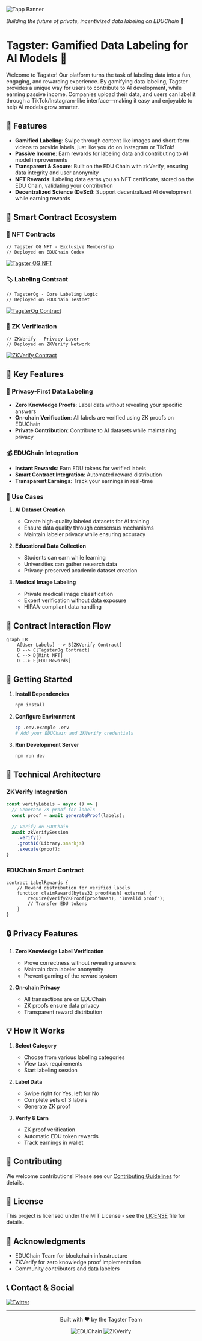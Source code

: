 ![Tapp Banner](public/images/banner.png)

*Building the future of private, incentivized data labeling on EDUChain* 🚀

# Tagster: Gamified Data Labeling for AI Models 🚀

Welcome to Tagster! Our platform turns the task of labeling data into a fun, engaging, and rewarding experience. By gamifying data labeling, Tagster provides a unique way for users to contribute to AI development, while earning passive income. Companies upload their data, and users can label it through a TikTok/Instagram-like interface—making it easy and enjoyable to help AI models grow smarter.

## 🌟 Features

- **Gamified Labeling**: Swipe through content like images and short-form videos to provide labels, just like you do on Instagram or TikTok!
- **Passive Income**: Earn rewards for labeling data and contributing to AI model improvements
- **Transparent & Secure**: Built on the EDU Chain with zkVerify, ensuring data integrity and user anonymity
- **NFT Rewards**: Labeling data earns you an NFT certificate, stored on the EDU Chain, validating your contribution
- **Decentralized Science (DeSci)**: Support decentralized AI development while earning rewards



## 🔗 Smart Contract Ecosystem

### 🎨 NFT Contracts
```solidity
// Tagster OG NFT - Exclusive Membership
// Deployed on EDUChain Codex
```
[![Tagster OG NFT](https://img.shields.io/badge/View_on_EDUChain-Tagster_OG_NFT-blue)](https://opencampus-codex.blockscout.com/tx/0x22a90467cde1ed901a13eeb620b39982efb5307dc881b89f19addc71785f215c)

### 🏷️ Labeling Contract
```solidity
// TagsterOg - Core Labeling Logic
// Deployed on EDUChain Testnet
```
[![TagsterOg Contract](https://img.shields.io/badge/View_on_EDUChain-TagsterOg_Contract-green)](http://edu-chain-testnet.blockscout.com/tx/0x22a90467cde1ed901a13eeb620b39982efb5307dc881b89f19addc71785f215c)

### 🔐 ZK Verification
```solidity
// ZKVerify - Privacy Layer
// Deployed on ZKVerify Network
```
[![ZKVerify Contract](https://img.shields.io/badge/View_on_ZKVerify-Verification_Contract-purple)](https://zkverify-explorer.zkverify.io/blocks/0x1888fb37288acaabe8b6352459afc99a93684bdef27126d1f5a78cba2fe6ac9d)

## 🌟 Key Features

### 🔐 Privacy-First Data Labeling
- **Zero Knowledge Proofs**: Label data without revealing your specific answers
- **On-chain Verification**: All labels are verified using ZK proofs on EDUChain
- **Private Contribution**: Contribute to AI datasets while maintaining privacy

### 💰 EDUChain Integration
- **Instant Rewards**: Earn EDU tokens for verified labels
- **Smart Contract Integration**: Automated reward distribution
- **Transparent Earnings**: Track your earnings in real-time

### 🎯 Use Cases

1. **AI Dataset Creation**
   - Create high-quality labeled datasets for AI training
   - Ensure data quality through consensus mechanisms
   - Maintain labeler privacy while ensuring accuracy

2. **Educational Data Collection**
   - Students can earn while learning
   - Universities can gather research data
   - Privacy-preserved academic dataset creation

3. **Medical Image Labeling**
   - Private medical image classification
   - Expert verification without data exposure
   - HIPAA-compliant data handling

## 🔄 Contract Interaction Flow

```mermaid
graph LR
    A[User Labels] --> B[ZKVerify Contract]
    B --> C[TagsterOg Contract]
    C --> D[Mint NFT]
    D --> E[EDU Rewards]
```

## 🚀 Getting Started

1. **Install Dependencies**
   ```bash
   npm install
   ```

2. **Configure Environment**
   ```bash
   cp .env.example .env
   # Add your EDUChain and ZKVerify credentials
   ```

3. **Run Development Server**
   ```bash
   npm run dev
   ```

## 🔧 Technical Architecture

### ZKVerify Integration
```typescript
const verifyLabels = async () => {
  // Generate ZK proof for labels
  const proof = await generateProof(labels);
  
  // Verify on EDUChain
  await zkVerifySession
    .verify()
    .groth16(Library.snarkjs)
    .execute(proof);
}
```

### EDUChain Smart Contract
```solidity
contract LabelRewards {
    // Reward distribution for verified labels
    function claimReward(bytes32 proofHash) external {
        require(verifyZKProof(proofHash), "Invalid proof");
        // Transfer EDU tokens
    }
}
```

## 🔒 Privacy Features

1. **Zero Knowledge Label Verification**
   - Prove correctness without revealing answers
   - Maintain data labeler anonymity
   - Prevent gaming of the reward system

2. **On-chain Privacy**
   - All transactions are on EDUChain
   - ZK proofs ensure data privacy
   - Transparent reward distribution

## 💡 How It Works

1. **Select Category**
   - Choose from various labeling categories
   - View task requirements
   - Start labeling session

2. **Label Data**
   - Swipe right for Yes, left for No
   - Complete sets of 3 labels
   - Generate ZK proof

3. **Verify & Earn**
   - ZK proof verification
   - Automatic EDU token rewards
   - Track earnings in wallet


## 🤝 Contributing

We welcome contributions! Please see our [Contributing Guidelines](CONTRIBUTING.md) for details.

## 📄 License

This project is licensed under the MIT License - see the [LICENSE](LICENSE) file for details.

## 🙏 Acknowledgments

- EDUChain Team for blockchain infrastructure
- ZKVerify for zero knowledge proof implementation
- Community contributors and data labelers

## 📞 Contact & Social

[![Twitter](https://img.shields.io/badge/Twitter-@TappEDUChain-blue)](https://twitter.com/imbuddyharshal)


---

<div align="center">

Built with ❤️ by the Tagster Team

![EDUChain](https://img.shields.io/badge/EDUChain-Powered-blue)
![ZKVerify](https://img.shields.io/badge/ZKVerify-Protected-purple)

</div> 
